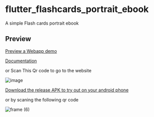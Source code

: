 # flutter_flashcards_portrait_ebook

A simple Flash cards portrait ebook

## Preview

[Preview a Webapp demo](https://flutter-flashcards-portrait-ebook.codemagic.app/) 

[Documentation](https://iwilfried.github.io/Flutter-Flashcards-Portrait-eBook)

or Scan This Qr code to go to the website 

![image](https://user-images.githubusercontent.com/42006848/164989828-573ca858-2657-484f-adaa-15e5799b6c76.png)



[Download the release APK to try out on your android phone](https://install.appcenter.ms/users/momenamiin/apps/flashcard_portrait/distribution_groups/public) 

or by scaning the following qr code 

![frame (6)](https://user-images.githubusercontent.com/18642838/149027742-92212f61-8fa1-414c-900c-ad8b91ec63a0.png)
